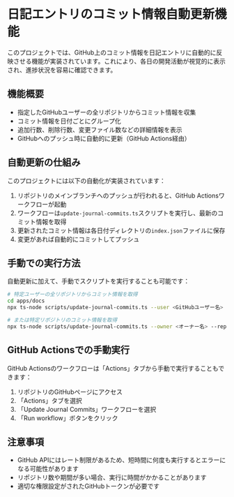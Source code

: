 # 日記エントリのコミット情報自動更新機能

このプロジェクトでは、GitHub上のコミット情報を日記エントリに自動的に反映させる機能が実装されています。これにより、各日の開発活動が視覚的に表示され、進捗状況を容易に確認できます。

## 機能概要

- 指定したGitHubユーザーの全リポジトリからコミット情報を収集
- コミット情報を日付ごとにグループ化
- 追加行数、削除行数、変更ファイル数などの詳細情報を表示
- GitHubへのプッシュ時に自動的に更新（GitHub Actions経由）

## 自動更新の仕組み

このプロジェクトには以下の自動化が実装されています：

1. リポジトリのメインブランチへのプッシュが行われると、GitHub Actionsワークフローが起動
2. ワークフローは`update-journal-commits.ts`スクリプトを実行し、最新のコミット情報を取得
3. 更新されたコミット情報は各日付ディレクトリの`index.json`ファイルに保存
4. 変更があれば自動的にコミットしてプッシュ

## 手動での実行方法

自動更新に加えて、手動でスクリプトを実行することも可能です：

```bash
# 特定ユーザーの全リポジトリからコミット情報を取得
cd apps/docs
npx ts-node scripts/update-journal-commits.ts --user <GitHubユーザー名>

# または特定リポジトリのコミット情報を取得
npx ts-node scripts/update-journal-commits.ts --owner <オーナー名> --repo <リポジトリ名>
```

## GitHub Actionsでの手動実行

GitHub Actionsのワークフローは「Actions」タブから手動で実行することもできます：

1. リポジトリのGitHubページにアクセス
2. 「Actions」タブを選択
3. 「Update Journal Commits」ワークフローを選択
4. 「Run workflow」ボタンをクリック

## 注意事項

- GitHub APIにはレート制限があるため、短時間に何度も実行するとエラーになる可能性があります
- リポジトリ数や期間が多い場合、実行に時間がかかることがあります
- 適切な権限設定がされたGitHubトークンが必要です 